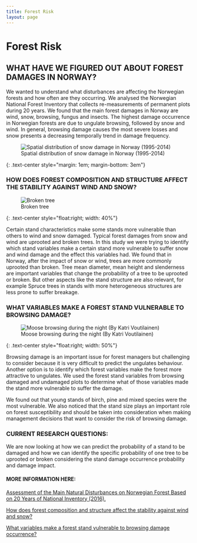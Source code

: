 ```yaml
---
title: Forest Risk
layout: page
---
```


# Forest Risk

##  **WHAT HAVE WE FIGURED OUT ABOUT FOREST DAMAGES IN NORWAY?**

We wanted to understand what disturbances are affecting the Norwegian forests and how often are they occurring. We analysed the Norwegian National Forest Inventory that collects re-measurements of permanent plots during 20 years. We found that the main forest damages in Norway are wind, snow, browsing, fungus and insects. The highest damage occurrence in Norwegian forests are due to ungulate browsing, followed by snow and wind. In general, browsing damage causes the most severe losses and snow presents a decreasing temporally trend in damage frequency.

<figure>

<img src="{{ site.url }}/assets/images/fig_adapkernel_snow2.png" alt="Spatial distribution of snow damage in Norway (1995-2014)">

<figcaption class="caption">Spatial distribution of snow damage in Norway (1995-2014)</figcaption>

</figure>{: .text-center style="margin: 1em; margin-bottom: 3em"}

### HOW DOES FOREST COMPOSITION AND STRUCTURE AFFECT THE STABILITY AGAINST WIND AND SNOW?

<figure>

<img src="{{ site.url }}/assets/images/img_2077.jpg" alt="Broken tree ">

<figcaption class="caption">Broken tree </figcaption>

</figure>{: .text-center style="float:right; width: 40%"}

Certain stand characteristics make some stands more vulnerable than others to wind and snow damaged. Typical forest damages from snow and wind are uprooted and broken trees.  In this study we were trying to identify which stand variables make a certain stand more vulnerable to suffer snow and wind damage and the effect this variables had. We found that  in Norway, after the impact of snow or wind, trees are more commonly uprooted than broken. Tree mean diameter, mean height and slenderness are important variables that change the probability of a tree to be uprooted or broken. But other aspects like the stand structure are also relevant, for example Spruce trees in stands with more heterogeneous structures are less prone to suffer breakage.

### **WHAT VARIABLES MAKE A FOREST STAND VULNERABLE TO BROWSING DAMAGE?**

<figure>

<img src="{{ site.url }}/assets/images/moose-browsing-2.jpg" alt="Moose browsing during the night  (By Katri Voutilainen)">

<figcaption class="caption">Moose browsing during the night  (By Katri Voutilainen)</figcaption>

</figure>{: .text-center style="float:right; width: 50%"}

Browsing damage is an important issue for forest managers but challenging to consider because it is very difficult to predict the ungulates behaviour.  Another option is to identify which forest variables make the forest more attractive to  ungulates. We used the forest stand variables from browsing damaged and undamaged plots to determine what of those variables made the stand more vulnerable to suffer the damage.

We found out that young stands of birch, pine and mixed species were the most vulnerable. We also noticed that the stand size plays an important role on forest susceptibility and should be taken into consideration when making management decisions that want to consider the risk of browsing damage.

### **CURRENT RESEARCH QUESTIONS:**

We are now looking at how we can predict the probability of a stand to be damaged and how we can identify the specific probability of one tree to be uprooted or broken considering the stand damage occurrence probability and damage impact.

#### **MORE INFORMATION HERE:**

[Assessment of the Main Natural Disturbances on Norwegian Forest Based on 20 Years of National Inventory (2016).](http://journals.plos.org/plosone/article?id=10.1371/journal.pone.0161361)

[How does forest composition and structure affect the stability against wind and snow?](https://authors.elsevier.com/a/1VPXq1L~GwCobO)

[What variables make a forest stand vulnerable to browsing damage occurrence?](https://doi.org/10.14214/sf.1693)
